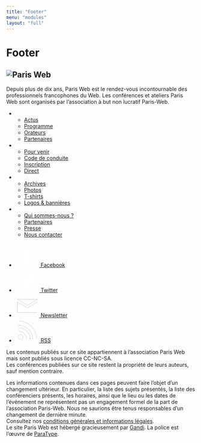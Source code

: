 ```yaml
---
title: "Footer"
menu: "modules"
layout: "full"
---
```


<div class="content">
    <h1>Footer</h1>
</div>

<footer role="contentinfo" class="footer">
    <div class="full-content">
        <section class="full-content__side footer__description">
            <h2>
              <img src="/images/logo/logo.svg" alt="Paris Web" />
            </h2>
            <p>
                Depuis plus de dix ans, Paris Web est le rendez-vous incontournable des professionnels francophones du Web. Les conférences et ateliers Paris Web sont organisés par l’association à but non lucratif Paris-Web.
            </p>
        </section>
        <div class="full-content__main footer__main">
            <div class="full-content__main__content">
                <div class="footer__links">
                    <section class="footer__links__pages">
                        <ul>
                            <li>
                                <ul>
                                <li><a href="#TODO/actus">Actus</a></li>
                                <li><a href="#TODO/programme">Programme</a></li>
                                <li><a href="#TODO/orateurs">Orateurs</a></li>
                                <li><a href="#TODO/partenaires">Partenaires</a></li>
                                </ul>
                            </li>
                            <li>
                                <ul>
                                <li><a href="#TODO/pour-venir">Pour venir</a></li>
                                <li><a href="#TODO/code-de-conduite">Code de conduite</a></li>
                                <li><a href="#TODO/promotion">Inscription</a></li>
                                <li><a href="#TODO/direct">Direct</a></li>
                                </ul>
                            </li>
                            <li>
                                <ul>
                                <li><a href="#TODO/archives">Archives</a></li>
                                <li><a href="#TODO/photos">Photos</a></li>
                                <li><a href="#TODO/t-shirts">T-shirts</a></li>
                                <li><a href="#TODO/logo">Logos & bannières</a></li>
                                </ul>
                            </li>
                            <li>
                                <ul>
                                <li><a href="#TODO/archives">Qui sommes-nous&nbsp;?</a></li>
                                <li><a href="#TODO/todo">Partenaires</a></li>
                                <li><a href="#TODO/presse">Presse</a></li>
                                <li><a href="#TODO/nous-contacter">Nous contacter</a></li>
                                </ul>
                            </li>
                        </ul>
                    </section>
                    <section class="footer__links__follow">
                        <ul>
                            <li>
                                <a href="https://www.facebook.com/ParisWeb">
                                    <svg xmlns="http://www.w3.org/2000/svg" xmlns:xlink="http://www.w3.org/1999/xlink" width="64" height="64" viewBox="0 0 64 64">
                                        <defs>
                                            <path id="path-fb" d="M8.647 57.361v-28.61H.1v-8.548h8.547v-8.547c0-7.198 2.88-11.427 11.427-11.427h8.547v8.548h-3.689c-2.61 0-4.858 2.249-4.858 4.858v6.568H31.5l-1.35 8.547H20.074v28.611H8.647z"/>
                                        </defs>
                                        <g fill="none" fill-rule="evenodd" transform="translate(15 4)">
                                            <mask id="mask-fb" fill="#fff">
                                                <use xlink:href="#path-fb"/>
                                            </mask>
                                            <use fill="#000" fill-rule="nonzero" xlink:href="#mask-fb"/>
                                            <g fill="#FFFFFF" mask="url(#mask-fb)">
                                                <path d="M-15-4h64v64h-64z"/>
                                            </g>
                                        </g>
                                    </svg>
                                    Facebook
                                </a>
                            </li>
                            <li>
                                <a href="https://twitter.com/parisweb">
                                    <svg xmlns="http://www.w3.org/2000/svg" xmlns:xlink="http://www.w3.org/1999/xlink" width="64" height="64" viewBox="0 0 64 64">
                                        <defs>
                                            <path id="path-twitter" d="M51.425 5.91a21.095 21.095 0 0 1-5.977 1.616c2.18-1.293 3.796-3.312 4.604-5.816-2.02 1.211-4.28 2.1-6.623 2.504-1.94-2.02-4.605-3.312-7.674-3.312a10.48 10.48 0 0 0-10.501 10.501c0 .808.08 1.616.242 2.423C16.853 13.342 9.098 9.222 3.93 2.921 3.04 4.456 2.475 6.233 2.475 8.172c0 3.635 1.858 6.866 4.685 8.724-1.697-.08-3.312-.566-4.766-1.293v.162c0 5.089 3.635 9.29 8.4 10.259-.888.242-1.776.403-2.746.403-.646 0-1.292-.08-1.938-.161 1.373 4.12 5.17 7.19 9.774 7.27-3.554 2.827-8.078 4.443-13.005 4.443-.808 0-1.697-.081-2.504-.162 4.604 2.989 10.097 4.685 16.074 4.685 19.225 0 29.807-15.913 29.807-29.807v-1.373c2.02-1.535 3.796-3.312 5.17-5.412"/>
                                        </defs>
                                        <g fill="none" fill-rule="evenodd" transform="translate(6 12)">
                                            <mask id="mask-twitter" fill="#fff">
                                                <use xlink:href="#path-twitter"/>
                                            </mask>
                                            <use fill="#000" fill-rule="nonzero" xlink:href="#mask-twitter"/>
                                            <g fill="#FFFFFF" mask="url(#mask-twitter)">
                                                <path d="M-6-11h64v64H-6z"/>
                                            </g>
                                        </g>
                                    </svg>
                                    Twitter
                                </a>
                            </li>
                            <li>
                                <a href="https://www.paris-web.fr/abonnement.php">
                                    <svg xmlns="http://www.w3.org/2000/svg" xmlns:xlink="http://www.w3.org/1999/xlink" width="64" height="64" viewBox="0 0 64 64">
                                        <defs>
                                            <path id="path-mail" d="M27.3 23.189L54 7.187v28.048H.6V7.187l26.7 16.002zm0-6.832L.6.355v-.09H54v.09L27.3 16.357z"/>
                                        </defs>
                                        <g fill="none" fill-rule="evenodd" transform="translate(5 16)">
                                            <mask id="mask-mail" fill="#fff">
                                                <use xlink:href="#path-mail"/>
                                            </mask>
                                            <use fill="#000" fill-rule="nonzero" xlink:href="#path-mail"/>
                                            <g fill="#FFFFFF" mask="url(#mask-mail)">
                                                <path d="M-5-15h64v64H-5z"/>
                                            </g>
                                        </g>
                                    </svg>
                                    Newsletter
                                </a>
                            </li>
                            <li>
                                <a href="https://www.paris-web.fr/atom.xml">
                                    <svg xmlns="http://www.w3.org/2000/svg" xmlns:xlink="http://www.w3.org/1999/xlink" width="64" height="64" viewBox="0 0 64 64">
                                        <defs>
                                            <path id="path-rss" d="M12.682 42.651c0 3.419-2.882 6.268-6.34 6.268-3.46 0-6.342-2.85-6.342-6.268 0-3.5 2.882-6.267 6.341-6.267s6.341 2.767 6.341 6.267zM49 48.92c.083-14.407-6.67-28.732-18.035-37.848C22.4 3.989 11.2-.08 0 0v11.232c13.259-.162 26.353 7 33.188 18.314C36.81 35.326 38.705 42.163 38.705 49c3.46-.081 6.835-.081 10.294-.081zm-17.376 0c.082-9.28-4.365-18.395-11.694-24.256-5.6-4.558-12.764-7.08-19.929-7v9.442c7.823-.081 15.564 4.314 19.27 11.151 1.812 3.256 2.8 6.919 2.8 10.663h9.553z"/>
                                        </defs>
                                        <g fill="none" fill-rule="evenodd" transform="translate(8 7)">
                                            <mask id="mask-rss" fill="#fff">
                                                <use xlink:href="#path-rss"/>
                                            </mask>
                                            <use fill="#000" fill-rule="nonzero" xlink:href="#path-rss"/>
                                            <g fill="#FFFFFF" mask="url(#mask-rss)">
                                                <path d="M-5-4h57v57H-5z"/>
                                            </g>
                                        </g>
                                    </svg>
                                    RSS
                                </a>
                            </li>
                        </ul>
                    </section>
                </div>
            </div>
        </div>
    </div>
    <section class="full-content full-content--reversed footer__legal">
        <div class="full-content__side">
            <p>
                Les contenus publiés sur ce site appartiennent à l’association Paris Web mais sont publiés sous licence CC-NC-SA.
                <br />
                Les conférences publiées sur ce site restent la propriété de leurs auteurs, sauf mention contraire.
            </p>
        </div>
        <div class="full-content__main">
            <div class="full-content__main__content">
                <p>
                    Les informations contenues dans ces pages peuvent faire l’objet d’un changement ultérieur. En particulier, la liste des sujets présentés, la liste des conférenciers présents, les horaires, ainsi que le lieu ou les dates de l’événement ne représentent pas un engagement formel de la part de l’association Paris-Web. Nous ne saurions être tenus responsables d’un changement de dernière minute.
                    <br />
                    Consultez nos <a href="#TODO/legal">conditions générales et informations légales</a>.
                    <br />
                    Le site Paris Web est hébergé gracieusement par <a href="http://www.gandi.net">Gandi</a>. La police est l’œuvre de <a href="https://www.paratype.com/public/">ParaType</a>.
                </p>
            </div>
        </div>
    </section>
</footer>